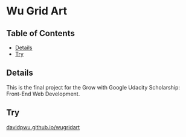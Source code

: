 # Wu Grid Art

## Table of Contents

* [Details](#details)
* [Try](#try)

## Details

This is the final project for the Grow with Google Udacity Scholarship: Front-End Web Development.

## Try

<a href="davidpwu.github.io/wugridart">davidpwu.github.io/wugridart</a>